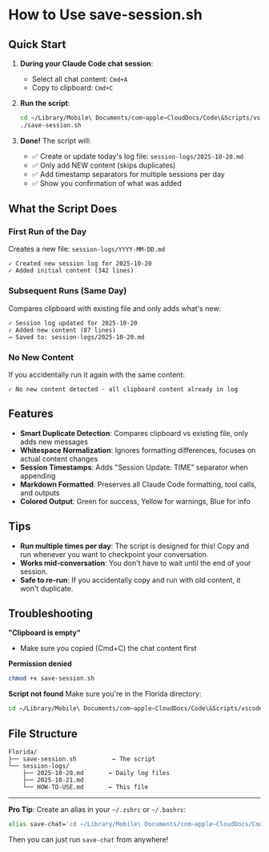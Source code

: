 # How to Use save-session.sh

## Quick Start

1. **During your Claude Code chat session**:
   - Select all chat content: `Cmd+A`
   - Copy to clipboard: `Cmd+C`

2. **Run the script**:
   ```bash
   cd ~/Library/Mobile\ Documents/com~apple~CloudDocs/Code\&Scripts/vscode-Jeff-Willett/Florida
   ./save-session.sh
   ```

3. **Done!** The script will:
   - ✅ Create or update today's log file: `session-logs/2025-10-20.md`
   - ✅ Only add NEW content (skips duplicates)
   - ✅ Add timestamp separators for multiple sessions per day
   - ✅ Show you confirmation of what was added

## What the Script Does

### First Run of the Day
Creates a new file: `session-logs/YYYY-MM-DD.md`
```
✓ Created new session log for 2025-10-20
✓ Added initial content (342 lines)
```

### Subsequent Runs (Same Day)
Compares clipboard with existing file and only adds what's new:
```
✓ Session log updated for 2025-10-20
✓ Added new content (87 lines)
→ Saved to: session-logs/2025-10-20.md
```

### No New Content
If you accidentally run it again with the same content:
```
✓ No new content detected - all clipboard content already in log
```

## Features

- **Smart Duplicate Detection**: Compares clipboard vs existing file, only adds new messages
- **Whitespace Normalization**: Ignores formatting differences, focuses on actual content changes
- **Session Timestamps**: Adds "Session Update: TIME" separator when appending
- **Markdown Formatted**: Preserves all Claude Code formatting, tool calls, and outputs
- **Colored Output**: Green for success, Yellow for warnings, Blue for info

## Tips

- **Run multiple times per day**: The script is designed for this! Copy and run whenever you want to checkpoint your conversation.
- **Works mid-conversation**: You don't have to wait until the end of your session.
- **Safe to re-run**: If you accidentally copy and run with old content, it won't duplicate.

## Troubleshooting

**"Clipboard is empty"**
- Make sure you copied (Cmd+C) the chat content first

**Permission denied**
```bash
chmod +x save-session.sh
```

**Script not found**
Make sure you're in the Florida directory:
```bash
cd ~/Library/Mobile\ Documents/com~apple~CloudDocs/Code\&Scripts/vscode-Jeff-Willett/Florida
```

## File Structure

```
Florida/
├── save-session.sh          ← The script
└── session-logs/
    ├── 2025-10-20.md       ← Daily log files
    ├── 2025-10-21.md
    └── HOW-TO-USE.md       ← This file
```

---

**Pro Tip**: Create an alias in your `~/.zshrc` or `~/.bashrc`:
```bash
alias save-chat='cd ~/Library/Mobile\ Documents/com~apple~CloudDocs/Code\&Scripts/vscode-Jeff-Willett/Florida && ./save-session.sh'
```

Then you can just run `save-chat` from anywhere!
